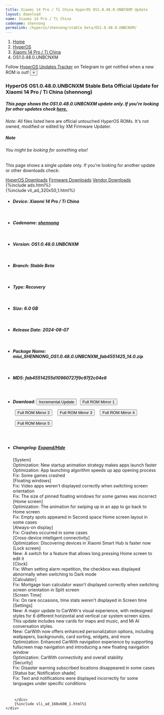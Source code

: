 ```yaml
---
title: Xiaomi 14 Pro / Ti China HyperOS OS1.0.48.0.UNBCNXM Update
layout: download
name: Xiaomi 14 Pro / Ti China
codename: shennong
permalink: /hyperos/shennong/stable beta/OS1.0.48.0.UNBCNXM/
---
```

<nav aria-label="breadcrumb">
    <ol class="breadcrumb">
        <li class="breadcrumb-item"><a href="/">Home</a></li>
        <li class="breadcrumb-item"><a href="/hyperos/">HyperOS</a></li>
        <li class="breadcrumb-item"><a href="/hyperos/shennong/">Xiaomi 14 Pro / Ti China</a></li>
        <li class="breadcrumb-item active" aria-current="page">OS1.0.48.0.UNBCNXM</li>
    </ol>
</nav>
<div class="alert alert-primary alert-dismissible fade show" role="alert">
    Follow <a href="https://t.me/MIUIUpdatesTracker" class="alert-link">HyperOS Updates Tracker</a> on Telegram to get
    notified when a new ROM is out!
    <button type="button" class="close" data-dismiss="alert" aria-label="Close">
        <span aria-hidden="true">&times;</span>
    </button>
</div>
<div class="col-12 mx-auto">
    <h3 class="title bg-light p-2 rounded">HyperOS OS1.0.48.0.UNBCNXM Stable Beta Official Update for Xiaomi 14 Pro / Ti China (shennong)</h3>
    <h5>This page shows the OS1.0.48.0.UNBCNXM update only. If you're looking for other updates check
        <a href="/hyperos/shennong/">here.</a></h5>
    <p><i>Note: </i>All files listed here are official untouched HyperOS ROMs.
        It's not owned, modified or edited by XM Firmware Updater.</p>
    <div class="card">
        <div class="card-body">
            <h5 class="card-title">Note</h5>
            <h6 class="card-subtitle mb-2 text-muted">You might be looking for something else!</h6>
            <p class="card-text">This page shows a single update only.
                If you're looking for another update or other downloads check:</p>
            <a href="/hyperos/" class="card-link">HyperOS Downloads</a>
            <a href="/firmware/" class="card-link">Firmware Downloads</a>
            <a href="/vendor/" class="card-link">Vendor Downloads</a>
        </div>
    </div>
    {%include ads.html%}
    <div class="row justify-content-center">
        <div class="col-10" id="downloads">
                    <div class="card card-body">
            {%include vli_ad_320x50_1.html%}
            <ul class="list-unstyled">
                <li style="padding-bottom: 10px;">
                    <h5><b>Device: </b>Xiaomi 14 Pro / Ti China</h5>
                </li>
                <li style="padding-bottom: 10px;">
                    <h5><b>Codename: </b> <a href="/hyperos/shennong/" target="_blank">shennong</a> </h5>
                </li>
                <li style="padding-bottom: 10px;">
                    <h5><b>Version: </b>OS1.0.48.0.UNBCNXM</h5>
                </li>
                <li style="padding-bottom: 10px;">
                    <h5><b>Branch: </b>Stable Beta</h5>
                </li>
                <li style="padding-bottom: 10px;">
                    <h5><b>Type: </b>Recovery</h5>
                </li>
                <li style="padding-bottom: 10px;">
                    <h5><b>Size: </b>6.0 GB</h5>
                </li>
                <li style="padding-bottom: 10px;">
                    <h5><b>Release Date: </b>2024-08-07</h5>
                </li>
                <li style="padding-bottom: 10px;">
                    <h5><b>Package Name: </b><span id="filename" class="text-dark">miui_SHENNONG_OS1.0.48.0.UNBCNXM_fab4551425_14.0.zip</span></h5>
                </li>
                <li style="padding-bottom: 10px;">
                    <h5><b>MD5: </b><span id="md5" class="text-muted">fab45514255d10960727f9c97f2c04e6</span></h5>
                </li>
                <li style="padding-bottom: 10px;">
                    <h5><b>Download: </b><button type="button" id="incremental_download" class="btn btn-warning" onclick="window.open('https://cdnorg.d.miui.com/OS1.0.48.0.UNBCNXM/miui-blockota-shennong-OS1.0.45.0.UNBCNXM-OS1.0.48.0.UNBCNXM-591bb20903-14.0.zip', '_blank');"><i class="fa fa-download"></i> Incremental Update</button> <button type="button" id="download" class="btn btn-primary" style="margin: 7px;" onclick="window.open('https://cdnorg.d.miui.com/OS1.0.48.0.UNBCNXM/miui_SHENNONG_OS1.0.48.0.UNBCNXM_fab4551425_14.0.zip', '_blank');"><i class="fa fa-download"></i> Full ROM Mirror 1</button> <button type="button" id="download" class="btn btn-primary" style="margin: 7px;" onclick="window.open('https://bkt-sgp-miui-ota-update-alisgp.oss-ap-southeast-1.aliyuncs.com/OS1.0.48.0.UNBCNXM/miui_SHENNONG_OS1.0.48.0.UNBCNXM_fab4551425_14.0.zip', '_blank');"><i class="fa fa-download"></i> Full ROM Mirror 2</button> <button type="button" id="download" class="btn btn-primary" style="margin: 7px;" onclick="window.open('https://bn.d.miui.com/OS1.0.48.0.UNBCNXM/miui_SHENNONG_OS1.0.48.0.UNBCNXM_fab4551425_14.0.zip', '_blank');"><i class="fa fa-download"></i> Full ROM Mirror 3</button> <button type="button" id="download" class="btn btn-primary" style="margin: 7px;" onclick="window.open('https://bigota.d.miui.com/OS1.0.48.0.UNBCNXM/miui_SHENNONG_OS1.0.48.0.UNBCNXM_fab4551425_14.0.zip', '_blank');"><i class="fa fa-download"></i> Full ROM Mirror 4</button> <button type="button" id="download" class="btn btn-primary" style="margin: 7px;" onclick="window.open('https://hugeota.d.miui.com/OS1.0.48.0.UNBCNXM/miui_SHENNONG_OS1.0.48.0.UNBCNXM_fab4551425_14.0.zip', '_blank');"><i class="fa fa-download"></i> Full ROM Mirror 5</button></h5>
                </li>
                <li style="padding-bottom: 10px;">
                    <h5><b>Changelog: </b><a href="#shennong_1_changelog" data-toggle="collapse" role="button"
                            aria-expanded="false" aria-controls="shennong_1_changelog"> <i class="fa fa-arrow-down"
                                aria-hidden="true"></i> Expand/Hide</a></h5>
                    <div class="collapse" id="shennong_1_changelog">
                        <p id="changelog_text">[System]<br>Optimization: New startup animation strategy makes apps launch faster<br>Optimization: App launching algorithm speeds up app opening process<br>Fix: Some games crashed<br>[Floating windows]<br>Fix: Video apps weren't displayed correctly when switching screen orientation<br>Fix: The size of pinned floating windows for some games was incorrect<br>[Home screen]<br>Optimization: The animation for swiping up in an app to go back to Home screen<br>Fix: Empty spots appeared in Second space Home screen layout in some cases<br>[Always-on display]<br>Fix: Crashes occurred in some cases<br>[Cross-device intelligent connectivity]<br>Optimization: Discovering devices in Xiaomi Smart Hub is faster now<br>[Lock screen]<br>New: A switch for a feature that allows long pressing Home screen to edit it<br>[Clock]<br>Fix: When setting alarm repetition, the checkbox was displayed abnormally when switching to Dark mode<br>[Calculator]<br>Fix: Mortgage loan calculator wasn't displayed correctly when switching screen orientation in Split screen<br>[Screen Time]<br>Fix: On rare occasions, time stats weren't displayed in Screen time<br>[Settings]<br>New: A major update to CarWith's visual experience, with redesigned styles for 6 different horizontal and vertical car system screen sizes. This update includes new cards for maps and music, and Mi AI conversation styles.<br>New: CarWith now offers enhanced personalization options, including wallpapers, backgrounds, card sorting, widgets, and more<br>Optimization: Enhanced CarWith navigation experience by supporting fullscreen map navigation and introducing a new floating navigation window<br>Optimization: CarWith connectivity and overall stability<br>[Security]<br>Fix: Disaster warning subscribed locations disappeared in some cases<br>[Status bar, Notification shade]<br>Fix: Text and notifications were displayed incorrectly for some languages under specific conditions</p>
                    </div>
                </li>
            </ul>
        </div>

        </div>
        {%include vli_ad_160x600_1.html%}
    </div>
</div>
